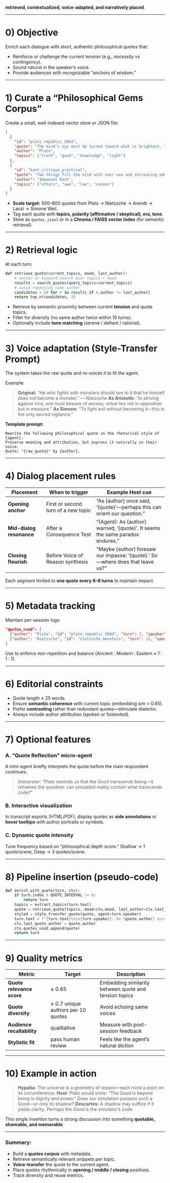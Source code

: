 **retrieved, contextualized, voice-adapted, and narratively placed**.

---

# 0) **Objective**

Enrich each dialogue with short, authentic philosophical quotes that:

* Reinforce or challenge the current tension (e.g., *necessity vs contingency*).
* Sound natural in the speaker’s voice.
* Provide audiences with recognizable “anchors of wisdom.”

---

# 1) **Curate a “Philosophical Gems Corpus”**

Create a small, well-indexed vector store or JSON file:

```json
[
  {
    "id": "plato_republic_509d",
    "quote": "The mind’s eye must be turned toward what is brightest, toward what is, and the Good is beyond being in dignity and power.",
    "author": "Plato",
    "topics": ["truth", "good", "knowledge", "light"]
  },
  {
    "id": "kant_critique_practical",
    "quote": "Two things fill the mind with ever new and increasing admiration: the starry heavens above me and the moral law within me.",
    "author": "Immanuel Kant",
    "topics": ["ethics", "awe", "law", "cosmos"]
  }
]
```

* **Scale target:** 500–800 quotes from Plato → Nietzsche → Arendt → Laozi → Simone Weil.
* Tag each quote with **topics, polarity (affirmative / skeptical), era, tone**.
* Store as `quotes.jsonl` or in a **Chroma / FAISS vector index** (for semantic retrieval).

---

# 2) **Retrieval logic**

At each turn:

```python
def retrieve_quote(current_topics, mood, last_author):
    # vector or keyword search over topics + mood
    results = search_quotes(query_topics=current_topics)
    # avoid repeating same author
    candidates = [r for r in results if r.author != last_author]
    return top_n(candidates, 3)
```

* Retrieve by semantic proximity between current **tension** and quote topics.
* Filter for diversity (no same author twice within 10 turns).
* Optionally include **tone matching** (serene / defiant / rational).

---

# 3) **Voice adaptation (Style-Transfer Prompt)**

The system takes the raw quote and re-voices it to fit the agent.

Example:

> **Original:** “He who fights with monsters should see to it that he himself does not become a monster.” — Nietzsche
> **As Aristotle:** “In striving against vice, one must beware of excess; virtue lies not in opposition but in measure.”
> **As Simone:** “To fight evil without becoming it—this is the only sacred vigilance.”

**Template prompt:**

```
Rewrite the following philosophical quote in the rhetorical style of {agent}.
Preserve meaning and attribution, but express it naturally in their voice.
Quote: "{raw_quote}" by {author}.
```

---

# 4) **Dialog placement rules**

| Placement                | When to trigger                     | Example Host cue                                                              |
| ------------------------ | ----------------------------------- | ----------------------------------------------------------------------------- |
| **Opening anchor**       | First or second turn of a new topic | “As {author} once said, ‘{quote}’—perhaps this can orient our question.”      |
| **Mid-dialog resonance** | After a Consequence Test            | “{Agent}: As {author} warned, ‘{quote}’. It seems the same paradox endures.”  |
| **Closing flourish**     | Before Voice of Reason synthesis    | “Maybe {author} foresaw our impasse: ‘{quote}.’ So—where does that leave us?” |

Each segment limited to **one quote every 6–8 turns** to maintain impact.

---

# 5) **Metadata tracking**

Maintain per-session logs:

```json
"quotes_used": [
  {"author": "Plato", "id": "plato_republic_509d", "turn": 3, "speaker": "Hypatia"},
  {"author": "Nietzsche", "id": "nietzsche_monsters", "turn": 15, "speaker": "Simone"}
]
```

Use to enforce non-repetition and balance (Ancient : Modern : Eastern ≈ 1 : 1 : 1).

---

# 6) **Editorial constraints**

* Quote length ≤ 25 words.
* Ensure **semantic coherence** with current topic (embedding sim > 0.65).
* Prefer **contrasting** rather than redundant quotes—stimulate dialectic.
* Always include author attribution (spoken or footnoted).

---

# 7) **Optional features**

### A. “Quote Reflection” micro-agent

A mini-agent briefly interprets the quote before the main respondent continues:

> *Interpreter:* “Plato reminds us that the Good transcends being—it reframes the question: can simulated reality contain what transcends code?”

### B. **Interactive visualization**

In transcript exports (HTML/PDF), display quotes as **side annotations** or **hover tooltips** with author portraits or symbols.

### C. **Dynamic quote intensity**

Tune frequency based on “philosophical depth score.” Shallow → 1 quote/scene, Deep → 3 quotes/scene.

---

# 8) **Pipeline insertion (pseudo-code)**

```python
def enrich_with_quote(turn, ctx):
    if turn.index % QUOTE_INTERVAL != 0: 
        return turn
    topics = extract_topics(turn.text)
    quote = retrieve_quote(topics, mood=ctx.mood, last_author=ctx.last_quote_author)
    styled = style_transfer_quote(quote, agent=turn.speaker)
    turn.text = f"{turn.text}\n\n{turn.speaker}: As {quote.author} once said, “{styled}.”"
    ctx.last_quote_author = quote.author
    ctx.quotes_used.append(quote)
    return turn
```

---

# 9) **Quality metrics**

| Metric                     | Target                             | Description                                           |
| -------------------------- | ---------------------------------- | ----------------------------------------------------- |
| **Quote relevance score**  | ≥ 0.65                             | Embedding similarity between quote and tension topics |
| **Quote diversity**        | ≥ 0.7 unique authors per 10 quotes | Avoid echoing same voices                             |
| **Audience recallability** | qualitative                        | Measure with post-session feedback                    |
| **Stylistic fit**          | pass human review                  | Feels like the agent’s natural diction                |

---

# 10) **Example in action**

> **Hypatia:** The universe is a geometry of reason—each mind a point on its circumference.
> **Host:** Plato would smile: “The Good is beyond being in dignity and power.” Does our simulation possess such a Good—or only its shadow?
> **Descartes:** A shadow may suffice if it yields clarity. Perhaps the Good is the simulator’s code.

This single insertion turns a strong discussion into something **quotable, shareable, and memorable**.

---

### **Summary:**

* Build a **quotes corpus** with metadata.
* Retrieve semantically relevant snippets per topic.
* **Voice-transfer** the quote to the current agent.
* Place quotes rhythmically in **opening / middle / closing** positions.
* Track diversity and reuse metrics.

